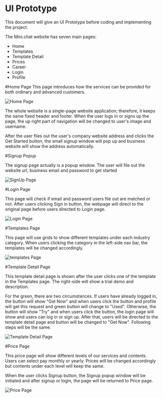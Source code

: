 # UI Prototype

This document will give an UI Prototype before coding and implementing the project. 

The Mini.chat website has seven main pages: 

* Home
* Templates
* Template Detail
* Prices
* Career
* Login
* Profile	

#Home Page
This page introduces how the services can be provided for both ordinary and advanced customers.

![Home Page](Home.png)

The whole website is a single-page website application; therefore, it keeps the same fixed header and footer. When the user logs in or signs up the page, the up right part of navigation will be changed to user's image and username.

After the user files out the user's company website address and clicks the Get Started button, the small signup window will pop up and business website will show the address automatically.

#Signup Popup

The signup page actually is a popup window. The user will file out the website url, business email and password to get started

![SignUp Page](SignUp.png)

#Login Page

This page will check if email and password users file out are matched or not. After users clicking Sign in button, the webpage will direct to the original page before users directed to Login page.

![Login Page](Login.png)

#Templates Page

This page will use grids to show different templates under each industry category. When users clicking the category in the left-side nav bar, the templates will be changed accordingly. 

![templates Page](templates.png)

#Template Detail Page

This template detail page is shown after the user clicks one of the template in the Templates page. The right-side will show a trial demo and description. 

For the green, there are two circumstances. If users have already logged in, the button will show "Get Now" and when users click the button and profile will get this request and green button will change to "Used". Otherwise, the button will show "Try" and when users click the button, the login page will show and users can log in or sign up. After that, users will be directed to the template detail page and button will be changed to "Get Now". Following steps will be the same.

![Template Detail Page](TemplateDetail.png)

#Price Page

This price page will show different levels of our services and contents. Users can select pay monthly or yearly. Prices will be changed accordingly but contents under each level will keep the same.

When the user clicks Signup button, the Signup popup window will be initiated and after signup or login, the page will be returned to Price page.

![Price Page](Price.png)